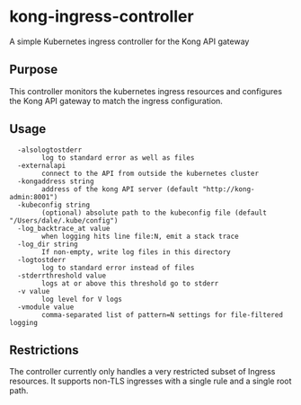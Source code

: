 # kong-ingress-controller
A simple Kubernetes ingress controller for the Kong API gateway

## Purpose
This controller monitors the kubernetes ingress resources and configures the Kong API
gateway to match the ingress configuration. 

## Usage

```
  -alsologtostderr
        log to standard error as well as files
  -externalapi
        connect to the API from outside the kubernetes cluster
  -kongaddress string
        address of the kong API server (default "http://kong-admin:8001")
  -kubeconfig string
        (optional) absolute path to the kubeconfig file (default "/Users/dale/.kube/config")
  -log_backtrace_at value
        when logging hits line file:N, emit a stack trace
  -log_dir string
        If non-empty, write log files in this directory
  -logtostderr
        log to standard error instead of files
  -stderrthreshold value
        logs at or above this threshold go to stderr
  -v value
        log level for V logs
  -vmodule value
        comma-separated list of pattern=N settings for file-filtered logging
```

## Restrictions
The controller currently only handles a very restricted subset of Ingress resources. 
It supports non-TLS ingresses with a single rule and a single root path.
